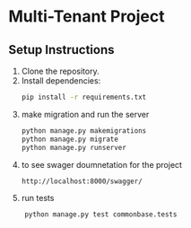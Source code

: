 # Multi-Tenant Project

## Setup Instructions

1. Clone the repository.
2. Install dependencies:
   ```bash
   pip install -r requirements.txt
3. make migration and run the server
    ``` bash
   python manage.py makemigrations 
   python manage.py migrate
   python manage.py runserver

4. to see swager doumnetation for the project 
    ```
    http://localhost:8000/swagger/

5. run tests
```bash
    python manage.py test commonbase.tests
